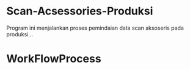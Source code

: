 # Scan-Acsessories-Produksi
Program ini menjalankan proses pemindaian data scan aksoseris pada produksi...
# <p>WorkFlowProcess<p>
